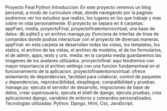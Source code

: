 Proyecto Final Python
Introduccion: En este proyecto veremos un blog personal, a modo de curriculum vitae, donde navegando por la paginas podremos ver los estudios que realizo, los lugares en los que trabaje y mas sobre mi vida personalmente.
El proyecto se separa en 4 carpetas: appFianl, media, proyectoFinal, proyectofinalentornovirtual, una base de datos: db.sqlite3 y un archivo manage.py (funciona de interfaz de linea de comandos donde podras interactuar
con el proyecto de diversas maneras.
appFinal: en esta carpeta se desarrollan todas las vistas, los templates, los statics, el archivo de las vistas, el archivo de modelos, el de los formularios, el de admin, apps, tests y urls.
media: en la carpeta media guardaremos las imagenes de los avatares utilizados.
proryectofinal: aqui tendremos con mayor importancia el archivo settings con una funcion fundamentwal en el funcionamiento de la aplicacion.
proyectofinalentornovirtual: ofrece aislamiento de dependencias, facilidad para colaborar, control de paquetes y dependencias, reproducibilidad, despliegue, compatibilidad y pruebas.
manage.py: ejecuta el servidor de desarrollo, migraciones de base de datos, crear superusuario, ejecuta el shell de django, ejecuta pruebas, crea aplicaciones django, variables de entorno y comandos personalizados.
Tecnologias utilizadas: Python, Django, Html, Css, JavaScript.
